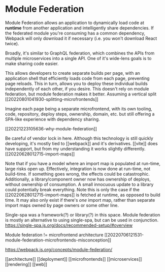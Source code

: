 # Module Federation

Module Federation allows an application to dynamically load code at **runtime** from another application and intelligently share dependencies. If the federated module you're consuming has a common dependency, Webpack will only download it if necessary (i.e. you won't download React twice).

Broadly, it's similar to GraphQL federation, which combines the APIs from multiple microservices into a single API.
One of it's wide-lens goals is to make sharing code easier.

This allows developers to create separate builds per page, with an application shell that efficiently loads code from each page, preventing page reloads. This in turn, allows you to deploy these individual builds independently of each other, if you desire.
	This doesn't rely on module federation, but module federation makes it better.
	Assuming a vertical split [[20220801041930-splitting-microfrontends]]

Imagine each page being a separate microfrontend, with its own tooling, code, repository, deploy steps, ownership, domain, etc. but still offering a SPA-like experience with dependency sharing.

[[20221223105636-why-module-federation]]

Be careful of vendor lock in here. Although this technology is still quickly developing, it's mostly tied to [[webpack]] and it's derivatives. [[vite]] does have support, but from my understanding it works slightly differently. [[20220628012715-import-maps]]

Note that if you have a model where an import map is populated at run-time, large risks open up. Effectively, integration is now done at run-time, not build-time. If something goes wrong, the effects could be catastrophic. Additionally, a library/component owner now has ownership of deploys, without ownership of consumption. A small innocuous update to a library could potentially break everything.
	Note this is only the case if the [[20220628012715-import-maps]] is fetched at runtime, as opposed to build time. It may also only exist if there's *one* import map, rather than separate import maps owned by page owners or some other line.


Single-spa was a framework(?) or library(?) in this space. Module federation is mostly an alternative to using single-spa, but can be used in conjunction.
https://single-spa.js.org/docs/recommended-setup/#overview

Module federation != microfrontend architecture [[20220706121531-module-federation-microfrontends-misconception]]

https://webpack.js.org/concepts/module-federation/

[[architecture]]
[[deployment]]
[[microfrontends]]
[[microservices]]
[[rendering]]
[[web]]
